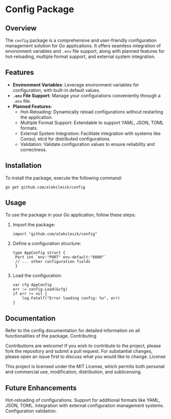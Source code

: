 # Config Package

## Overview
The `config` package is a comprehensive and user-friendly configuration management solution for Go applications. It offers seamless integration of environment variables and `.env` file support, along with planned features for hot-reloading, multiple format support, and external system integration.

## Features
- **Environment Variables**: Leverage environment variables for configuration, with built-in default values.
- **`.env` File Support**: Manage your configurations conveniently through a `.env` file.
- **Planned Features**:
  - Hot-Reloading: Dynamically reload configurations without restarting the application.
  - Multiple Format Support: Extendable to support YAML, JSON, TOML formats.
  - External System Integration: Facilitate integration with systems like Consul, etcd for distributed configurations.
  - Validation: Validate configuration values to ensure reliability and correctness.

## Installation
To install the package, execute the following command:
```
go get github.com/alekslesik/config
```
## Usage
To use the package in your Go application, follow these steps:

1. Import the package:
   ```
   import "github.com/alekslesik/config"
   ```
2. Define a configuration structure:
   ```
   type AppConfig struct {
    Port int `env:"PORT" env-default:"8080"`
    // ... other configuration fields
    }
3. Load the configuration:

    ```
    var cfg AppConfig
    err := config.Load(&cfg)
    if err != nil {
        log.Fatalf("Error loading config: %v", err)
    }
    ```

## Documentation

Refer to the config documentation for detailed information on all functionalities of the package.
Contributing

Contributions are welcome! If you wish to contribute to the project, please fork the repository and submit a pull request. For substantial changes, please open an issue first to discuss what you would like to change.
License

This project is licensed under the MIT License, which permits both personal and commercial use, modification, distribution, and sublicensing.

## Future Enhancements

 Hot-reloading of configurations.
 Support for additional formats like YAML, JSON, TOML.
 Integration with external configuration management systems.
 Configuration validation.

